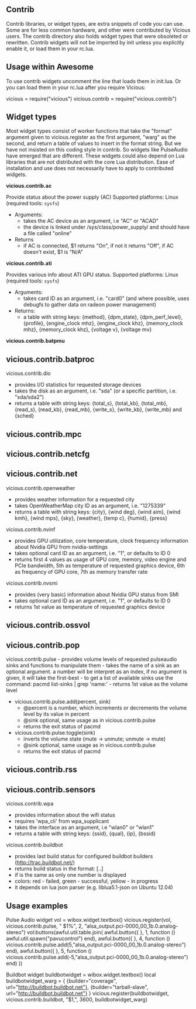 Contrib
-------
Contrib libraries, or widget types, are extra snippets of code you can
use. Some are for less common hardware, and other were contributed by
Vicious users. The contrib directory also holds widget types that were
obsoleted or rewritten. Contrib widgets will not be imported by init
unless you explicitly enable it, or load them in your rc.lua.


Usage within Awesome
--------------------
To use contrib widgets uncomment the line that loads them in
init.lua. Or you can load them in your rc.lua after you require
Vicious:

  vicious = require("vicious")
  vicious.contrib = require("vicious.contrib")


Widget types
------------
Most widget types consist of worker functions that take the "format"
argument given to vicious.register as the first argument, "warg" as
the second, and return a table of values to insert in the format
string. But we have not insisted on this coding style in contrib. So
widgets like PulseAudio have emerged that are different. These widgets
could also depend on Lua libraries that are not distributed with the
core Lua distribution. Ease of installation and use does not
necessarily have to apply to contributed widgets.

**vicious.contrib.ac**

Provide status about the power supply (AC)
Supported platforms: Linux (required tools: `sysfs`)

- Arguments:
  * takes the AC device as an argument, i.e "AC" or "ACAD"
  * the device is linked under /sys/class/power_supply/ and should
    have a file called "online"
- Returns
  * if AC is connected, $1 returns "On", if not it returns "Off",
    if AC doesn't exist, $1 is "N/A"

**vicious.contrib.ati**

Provides various info about ATI GPU status.
Supported platforms: Linux (required tools: `sysfs`)

- Arguments:
  * takes card ID as an argument, i.e. "card0" (and where possible,
    uses debugfs to gather data on radeon power management)
- Returns:
  * a table with string keys: {method}, {dpm_state},
    {dpm_perf_level}, {profile}, {engine_clock mhz}, {engine_clock khz},
    {memory_clock mhz}, {memory_clock khz}, {voltage v}, {voltage mv}

**vicious.contrib.batpmu**

vicious.contrib.batproc
  -

vicious.contrib.dio
  - provides I/O statistics for requested storage devices
  - takes the disk as an argument, i.e. "sda" (or a specific
    partition, i.e. "sda/sda2")
  - returns a table with string keys: {total_s}, {total_kb}, {total_mb},
    {read_s}, {read_kb}, {read_mb}, {write_s}, {write_kb}, {write_mb}
    and {sched}

vicious.contrib.mpc
  -

vicious.contrib.netcfg
  -

vicious.contrib.net
  -

vicious.contrib.openweather
  - provides weather information for a requested city
  - takes OpenWeatherMap city ID as an argument, i.e. "1275339"
  - returns a table with string keys: {city}, {wind deg}, {wind aim},
    {wind kmh}, {wind mps}, {sky}, {weather}, {temp c}, {humid}, {press}

vicious.contrib.nvinf
  - provides GPU utilization, core temperature, clock frequency information
    about Nvidia GPU from nvidia-settings
  - takes optional card ID as an argument, i.e. "1", or defaults to ID 0
  - returns first 4 values as usage of GPU core, memory, video engine and
    PCIe bandwidth, 5th as temperature of requested graphics device, 6th
    as frequency of GPU core, 7th as memory transfer rate

vicious.contrib.nvsmi
  - provides (very basic) information about Nvidia GPU status from SMI
  - takes optional card ID as an argument, i.e. "1", or defaults to ID 0
  - returns 1st value as temperature of requested graphics device

vicious.contrib.ossvol
  -

vicious.contrib.pop
  -

vicious.contrib.pulse
    - provides volume levels of requested pulseaudio sinks and
      functions to manipulate them
    - takes the name of a sink as an optional argument.  a number will
      be interpret as an index, if no argument is given, it will take
      the first-best
    - to get a list of available sinks use the command: pacmd
      list-sinks | grep 'name:'
    - returns 1st value as the volume level
  - vicious.contrib.pulse.add(percent, sink)
    - @percent is a number, which increments or decrements the volume
      level by its value in percent
    - @sink optional, same usage as in vicious.contrib.pulse
    - returns the exit status of pacmd
  - vicious.contrib.pulse.toggle(sink)
    - inverts the volume state (mute -> unmute; unmute -> mute)
    - @sink optional, same usage as in vicious.contrib.pulse
    - returns the exit status of pacmd

vicious.contrib.rss
  -

vicious.contrib.sensors
  -

vicious.contrib.wpa
  - provides information about the wifi status
  - requires 'wpa_cli' from wpa_supplicant
  - takes the interface as an argument, i.e "wlan0" or "wlan1"
  - returns a table with string keys: {ssid}, {qual}, {ip}, {bssid}

vicious.contrib.buildbot
  - provides last build status for configured buildbot builders (http://trac.buildbot.net/)
  - returns build status in the format: [<builderName>.<currentBuildNumber>.<lastSuccessfulBuildNumber>]
  - if <currentBuildNumber> is the same as <lastSuccessfulBuildNumber> only one number is displayed
  - <buildNumber> colors: red - failed, green - successful, yellow - in progress
  - it depends on lua json parser (e.g. liblua5.1-json on Ubuntu 12.04)


Usage examples
---------------------------------
Pulse Audio widget
  vol = wibox.widget.textbox()
  vicious.register(vol, vicious.contrib.pulse, " $1%", 2, "alsa_output.pci-0000_00_1b.0.analog-stereo")
  vol:buttons(awful.util.table.join(
    awful.button({ }, 1, function () awful.util.spawn("pavucontrol") end),
    awful.button({ }, 4, function () vicious.contrib.pulse.add(5,"alsa_output.pci-0000_00_1b.0.analog-stereo") end),
    awful.button({ }, 5, function () vicious.contrib.pulse.add(-5,"alsa_output.pci-0000_00_1b.0.analog-stereo") end)
  ))

Buildbot widget
  buildbotwidget = wibox.widget.textbox()
  local buildbotwidget_warg = {
    {builder="coverage", url="http://buildbot.buildbot.net"},
    {builder="tarball-slave", url="http://buildbot.buildbot.net"}
  }
  vicious.register(buildbotwidget, vicious.contrib.buildbot, "$1,", 3600, buildbotwidget_warg)
